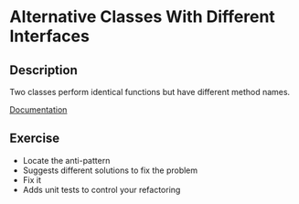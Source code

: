 # Alternative Classes With Different Interfaces

## Description

Two classes perform identical functions but have different method names.

[Documentation](https://sourcemaking.com/refactoring/smells/alternative-classes-with-different-interfaces)

## Exercise

* Locate the anti-pattern
* Suggests different solutions to fix the problem
* Fix it
* Adds unit tests to control your refactoring